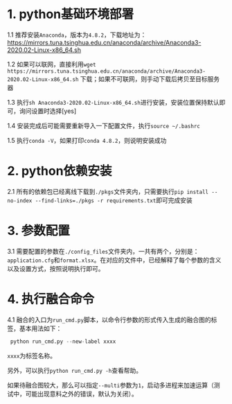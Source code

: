 # 1. python基础环境部署
1.1 推荐安装`Anaconda`，版本为`4.8.2`，下载地址为：https://mirrors.tuna.tsinghua.edu.cn/anaconda/archive/Anaconda3-2020.02-Linux-x86_64.sh

1.2 如果可以联网，直接利用`wget https://mirrors.tuna.tsinghua.edu.cn/anaconda/archive/Anaconda3-2020.02-Linux-x86_64.sh`
下载；如果不可联网，则手动下载后拷贝至目标服务器

1.3 执行`sh Anaconda3-2020.02-Linux-x86_64.sh`进行安装，安装位置保持默认即可，询问设置时选择[yes]

1.4 安装完成后可能需要重新导入一下配置文件，执行`source ~/.bashrc`

1.5 执行`conda -V`，如果打印`conda 4.8.2`，则说明安装成功

# 2. python依赖安装
2.1 所有的依赖包已经离线下载到`./pkgs`文件夹内，只需要执行`pip install --no-index --find-links=./pkgs -r requirements.txt`即可完成安装

# 3. 参数配置
3.1 需要配置的参数在`./config_files`文件夹内，一共有两个，分别是：`application.cfg`和`format.xlsx`。在对应的文件中，已经解释了每个参数的含义以及设置方式，按照说明执行即可。

# 4. 执行融合命令
4.1 融合的入口为`run_cmd.py`脚本，以命令行参数的形式传入生成的融合图的标签，基本用法如下：
```python
 python run_cmd.py --new-label xxxx
```
    
`xxxx`为标签名称。

另外，可以执行`python run_cmd.py -h`查看帮助。

如果待融合图较大，那么可以指定`--multi`参数为`1`，启动多进程来加速运算（测试中，可能出现意料之外的错误，默认为关闭）。
